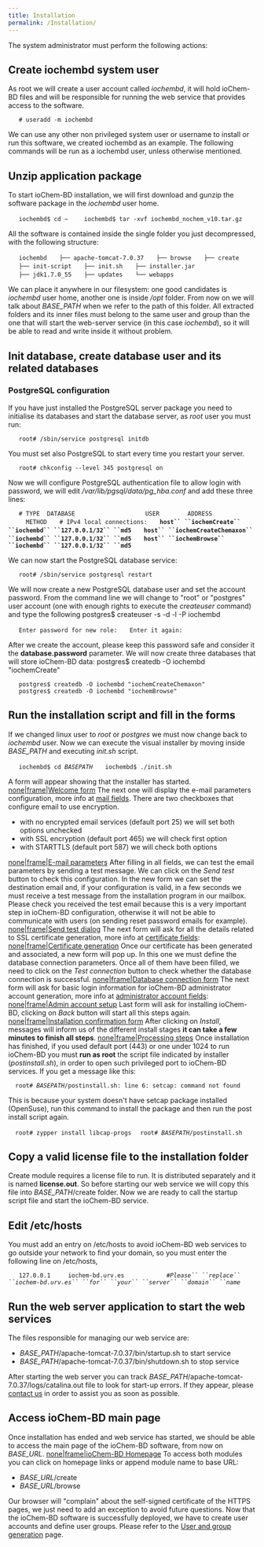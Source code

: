 ```yaml
---
title: Installation
permalink: /Installation/
---
```


The system administrator must perform the following actions:

Create iochembd system user
---------------------------

As root we will create a user account called *iochembd*, it will hold ioChem-BD files and will be responsible for running the web service that provides access to the software.

`   # useradd -m iochembd`

We can use any other non privileged system user or username to install or run this software, we created iochembd as an example. The following commands will be run as a iochembd user, unless otherwise mentioned.

Unzip application package
-------------------------

To start ioChem-BD installation, we will first download and gunzip the software package in the *iochembd* user home.

`   iochembd$ cd ~ `
`   iochembd$ tar -xvf iochembd_nochem_v10.tar.gz`

All the software is contained inside the single folder you just decompressed, with the following structure:

`   iochembd`
`   ├── apache-tomcat-7.0.37`
`   ├── browse`
`   ├── create`
`   ├── init-script`
`   ├── init.sh`
`   ├── installer.jar`
`   ├── jdk1.7.0_55`
`   ├── updates`
`   └── webapps`

We can place it anywhere in our filesystem: one good candidates is *iochembd* user home, another one is inside */opt* folder. From now on we will talk about *BASE_PATH* when we refer to the path of this folder.
All extracted folders and its inner files must belong to the same user and group than the one that will start the web-server service (in this case *iochembd*), so it will be able to read and write inside it without problem.

Init database, create database user and its related databases
-------------------------------------------------------------

### PostgreSQL configuration

If you have just installed the PostgreSQL server package you need to initialise its databases and start the database server, as *root* user you must run:

`   root# /sbin/service postgresql initdb`

You must set also PostgreSQL to start every time you restart your server.

`   root# chkconfig --level 345 postgresql on`

Now we will configure PostgreSQL authentication file to allow login with password, we will edit */var/lib/pgsql/data/pg_hba.conf* and add these three lines:

`   # TYPE  DATABASE                    USER        ADDRESS                 METHOD`
`   # IPv4 local connections:`
`   `**`host`` ``iochemCreate`` ``iochembd`` ``127.0.0.1/32`` ``md5`**
`   `**`host`` ``iochemCreateChemaxon`` ``iochembd`` ``127.0.0.1/32`` ``md5`**
`   `**`host`` ``iochemBrowse`` ``iochembd`` ``127.0.0.1/32`` ``md5`**

We can now start the PostgreSQL database service:

`   root# /sbin/service postgresql restart`

<span id="createdatabaseuser"></span> We will now create a new PostgreSQL database user and set the account password.
From the command line we will change to "root" or "postgres" user account (one with enough rights to execute the *createuser* command) and type the following
postgres$ createuser -s -d -l -P iochembd

`   Enter password for new role:`
`   Enter it again:`

After we create the account, please keep this password safe and consider it the **database.password** parameter.
We will now create three databases that will store ioChem-BD data:
postgres$ createdb -O iochembd "iochemCreate"

`   postgres$ createdb -O iochembd "iochemCreateChemaxon"`
`   postgres$ createdb -O iochembd "iochemBrowse"`

Run the installation script and fill in the forms
-------------------------------------------------

If we changed linux user to *root* or *postgres* we must now change back to *iochembd* user. Now we can execute the visual installer by moving inside *BASE_PATH* and executing *init.sh* script.

`   iochembd$ cd `*`BASEPATH`*
`   iochembd$ ./init.sh`

A form will appear showing that the installer has started. [none|frame|Welcome form](/File:Install_step_1.png "wikilink") The next one will display the e-mail parameters configuration, more info at [mail fields](/Required_steps#mail "wikilink").
There are two checkboxes that configure email to use encryption.

-   with no encrypted email services (default port 25) we will set both options unchecked
-   with SSL encryption (default port 465) we will check first option
-   with STARTTLS (default port 587) we will check both options

[none|frame|E-mail parameters](/File:Install_step_200.png "wikilink") After filling in all fields, we can test the email parameters by sending a test message. We can click on the *Send test* button to check this configuration. In the new form we can set the destination email and, if your configuration is valid, in a few seconds we must receive a test message from the installation program in our mailbox. Please check you received the test email because this is a very important step in ioChem-BD configuration, otherwise it will not be able to communicate with users (on sending reset password emails for example). [none|frame|Send test dialog](/File:Install_step_2a.png "wikilink") The next form will ask for all the details related to SSL certificate generation, more info at [certificate fields](/Required_steps#certificate "wikilink"): [none|frame|Certificate generation](/File:Install_step_3.png "wikilink") Once our certificate has been generated and associated, a new form will pop up.
In this one we must define the database connection parameters. Once all of them have been filled, we need to click on the *Test connection* button to check whether the database connection is successful. [none|frame|Database connection form](/File:Install_step_4.png "wikilink") The next form will ask for basic login information for ioChem-BD administrator account generation, more info at [administrator account fields](/Required_steps#admin "wikilink"): [none|frame|Admin account setup](/File:Install_step_5.png "wikilink") Last form will ask for installing ioChem-BD, clicking on *Back* button will start all this steps again.
[none|frame|Installation confirmation form](/File:Install_step_6_a.png "wikilink") After clicking on *Install*, messages will inform us of the different install stages **it can take a few minutes to finish all steps**.
[none|frame|Processing steps](/File:Install_step_7a.png "wikilink") Once installation has finished, if you used default port (443) or one under 1024 to run ioChem-BD you must **run as root** the script file indicated by installer (*postinstall.sh*), in order to open such privileged port to ioChem-BD services.
If you get a message like this:

`  root# `*`BASEPATH`*`/postinstall.sh: line 6: setcap: command not found`

This is because your system doesn't have setcap package installed (OpenSuse), run this command to install the package and then run the post install script again.

`  root# zypper install libcap-progs`
`  root# `*`BASEPATH`*`/postinstall.sh`

Copy a valid license file to the installation folder
----------------------------------------------------

Create module requires a license file to run. It is distributed separately and it is named **license.out**. So before starting our web service we will copy this file into *BASE_PATH*/create folder.
Now we are ready to call the startup script file and start the ioChem-BD service.

Edit /etc/hosts
---------------

You must add an entry on /etc/hosts to avoid ioChem-BD web services to go outside your network to find your domain, so you must enter the following line on /etc/hosts,

`   127.0.0.1     iochem-bd.urv.es            `*`#Please`` ``replace`` ``iochem-bd.urv.es`` ``for`` ``your`` ``server`` ``domain`` ``name`*

Run the web server application to start the web services
--------------------------------------------------------

The files responsible for managing our web service are:

-   *BASE_PATH*/apache-tomcat-7.0.37/bin/startup.sh to start service
-   *BASE_PATH*/apache-tomcat-7.0.37/bin/shutdown.sh to stop service

After starting the web server you can track *BASE_PATH*/apache-tomcat-7.0.37/logs/catalina.out file to look for start-up errors. If they appear, please [contact us](mailto:contact@iochem-bd,org) in order to assist you as soon as possible.

Access ioChem-BD main page
--------------------------

Once installation has ended and web service has started, we should be able to access the main page of the ioChem-BD software, from now on *BASE_URL*.
[none|frame|ioChem-BD Homepage](/File:Homepage2.png "wikilink") To access both modules you can click on homepage links or append module name to base URL:

-   *BASE_URL*/create
-   *BASE_URL*/browse

Our browser will "complain" about the self-signed certificate of the HTTPS pages, we just need to add an exception to avoid future questions.
Now that the ioChem-BD software is successfully deployed, we have to create user accounts and define user groups. Please refer to the [User and group generation](/User_and_group_generation "wikilink") page.